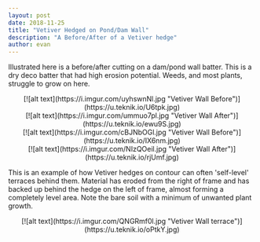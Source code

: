 ```yaml
---
layout: post
date: 2018-11-25
title: "Vetiver Hedged on Pond/Dam Wall"
description: "A Before/After of a Vetiver hedge"
author: evan
---
```

Illustrated here is a before/after cutting on a dam/pond wall batter. This is a dry deco batter that had high erosion potential. Weeds, and most plants, struggle to grow on here.

<div style="text-align:center" markdown="1">
[![alt text](https://i.imgur.com/uyhswnNl.jpg "Vetiver Wall Before")](https://u.teknik.io/U6tpk.jpg)
</div>

<div style="text-align:center" markdown="1">
[![alt text](https://i.imgur.com/ummuo7pl.jpg "Vetiver Wall After")](https://u.teknik.io/ewu9S.jpg)
</div>

<div style="text-align:center" markdown="1">
[![alt text](https://i.imgur.com/cBJNbOGl.jpg "Vetiver Wall Before")](https://u.teknik.io/IX6nm.jpg)
</div>

<div style="text-align:center" markdown="1">
[![alt text](https://i.imgur.com/NIzQOeil.jpg "Vetiver Wall After")](https://u.teknik.io/rjUmf.jpg)
</div>

This is an example of how Vetiver hedges on contour can often 'self-level' terraces behind them. Material has eroded from the right of frame and has backed up behind the hedge on the left of frame, almost forming a completely level area. Note the bare soil with a minimum of unwanted plant growth.

<div style="text-align:center" markdown="1">
[![alt text](https://i.imgur.com/QNGRmf0l.jpg "Vetiver Wall terrace")](https://u.teknik.io/oPtkY.jpg)
</div>


